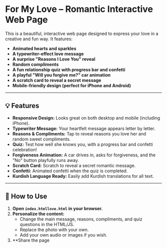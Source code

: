 # For My Love – Romantic Interactive Web Page

This is a beautiful, interactive web page designed to express your love in a creative and fun way. It features:

- **Animated hearts and sparkles**
- **A typewriter-effect love message**
- **A surprise "Reasons I Love You" reveal**
- **Random compliments**
- **A fun relationship quiz with progress bar and confetti**
- **A playful "Will you forgive me?" car animation**
- **A scratch card to reveal a secret message**
- **Mobile-friendly design (perfect for iPhone and Android)**

---

## 💡 Features

- **Responsive Design:** Looks great on both desktop and mobile (including iPhone).
- **Typewriter Message:** Your heartfelt message appears letter by letter.
- **Reasons & Compliments:** Tap to reveal reasons you love her and random sweet compliments.
- **Quiz:** Test how well she knows you, with a progress bar and confetti celebration!
- **Forgiveness Animation:** A car drives in, asks for forgiveness, and the "No" button playfully runs away.
- **Scratch Card:** Scratch to reveal a secret romantic message.
- **Confetti:** Animated confetti when the quiz is completed.
- **Kurdish Language Ready:** Easily add Kurdish translations for all text.

---

## 🚀 How to Use

1. **Open `index.htmllove.html` in your browser.**
2. **Personalize the content:**
   - Change the main message, reasons, compliments, and quiz questions in the HTML/JS.
   - Replace the photo with your own.
   - Add your own audio or images if you wish.
3. **Share the page